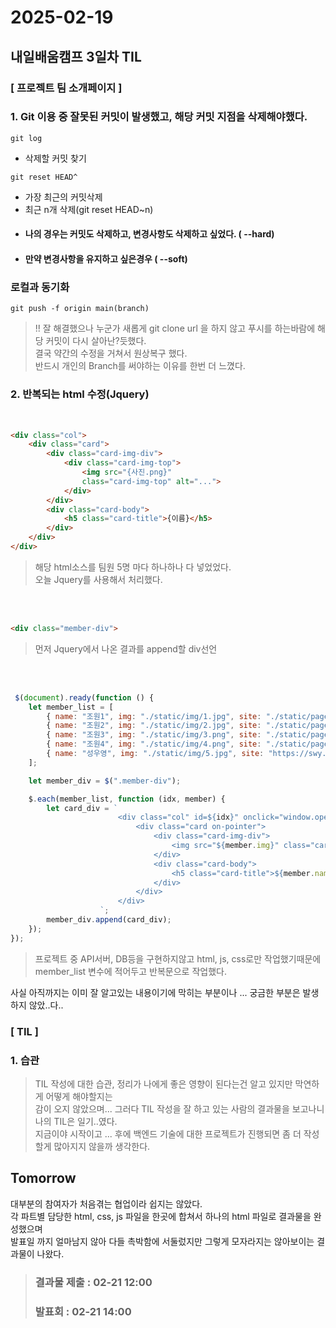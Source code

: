 # 2025-02-19 
## 내일배움캠프 3일차 TIL

### [ 프로젝트 팀 소개페이지 ]

### 1. Git 이용 중 잘못된 커밋이 발생했고, 해당 커밋 지점을 삭제해야했다.

```
git log
```
- 삭제할 커밋 찾기
```
git reset HEAD^
```
- 가장 최근의 커밋삭제
- 최근 n개 삭제(git reset HEAD~n)
- #### 나의 경우는 커밋도 삭제하고, 변경사항도 삭제하고 싶었다. ( --hard)
- #### 만약 변경사항을 유지하고 싶은경우 ( --soft)

### 로컬과 동기화
```
git push -f origin main(branch)
```

> !! 잘 해결했으나 누군가 새롭게 git clone url 을 하지 않고 푸시를 하는바람에 해당 커밋이 다시 살아난?듯했다.  
> 결국 약간의 수정을 거쳐서 원상복구 했다.  
> 반드시 개인의 Branch를 써야하는 이유를 한번 더 느꼈다.  
  


### 2. 반복되는 html 수정(Jquery)
   

<br/>

```html
<div class="col">
    <div class="card">
        <div class="card-img-div">
            <div class="card-img-top">
                <img src="{사진.png}"
                class="card-img-top" alt="...">
            </div>
        </div>
        <div class="card-body">
            <h5 class="card-title">{이름}</h5>
        </div>
    </div>
</div>
```

> 해당 html소스를 팀원 5명 마다 하나하나 다 넣었었다.  
> 오늘 Jquery를 사용해서 처리했다.  

<br/><br/>

```html
<div class="member-div">
```

> 먼저 Jquery에서 나온 결과를 append할 div선언


<br/>
<br/>

```javascript
 $(document).ready(function () {
    let member_list = [
        { name: "조원1", img: "./static/img/1.jpg", site: "./static/page/1/조원1.html" },
        { name: "조원2", img: "./static/img/2.jpg", site: "./static/page/2/조원2.html" },
        { name: "조원3", img: "./static/img/3.png", site: "./static/page/3/조원3.html" },
        { name: "조원4", img: "./static/img/4.png", site: "./static/page/4/조원4.html" },
        { name: "성우영", img: "./static/img/5.jpg", site: "https://swy.kro.kr" }
    ];

    let member_div = $(".member-div");

    $.each(member_list, function (idx, member) {
        let card_div = `
                        <div class="col" id=${idx}" onclick="window.open('${member.site}')")>
                            <div class="card on-pointer">
                                <div class="card-img-div">
                                    <img src="${member.img}" class="card-img-top">
                                </div>
                                <div class="card-body">
                                    <h5 class="card-title">${member.name}</h5>
                                </div>
                            </div>
                        </div>
                    `;
        member_div.append(card_div);
    });
});
```

> 프로젝트 중 API서버, DB등을 구현하지않고 html, js, css로만 작업했기때문에 member_list 변수에 적어두고 반복문으로 작업했다.

사실 아직까지는 이미 잘 알고있는 내용이기에 막히는 부분이나 ... 궁금한 부분은 발생하지 않았..다..  

### [ TIL ]

### 1. 습관

> TIL 작성에 대한 습관, 정리가 나에게 좋은 영향이 된다는건 알고 있지만 막연하게 어떻게 해야할지는  
> 감이 오지 않았으며... 그러다 TIL 작성을 잘 하고 있는 사람의 결과물을 보고나니 나의 TIL은 일기..였다.  
> 지금이야 시작이고 ... 후에 백엔드 기술에 대한 프로젝트가 진행되면 좀 더 작성할게 많아지지 않을까 생각한다.

## Tomorrow

대부분의 참여자가 처음겪는 협업이라 쉽지는 않았다.  
각 파트별 담당한 html, css, js 파일을 한곳에 합쳐서 하나의 html 파일로 결과물을 완성했으며  
발표일 까지 얼마남지 않아 다들 촉박함에 서둘렀지만 그렇게 모자라지는 않아보이는 결과물이 나왔다.

> ### 결과물 제출 : 02-21 12:00  
> ### 발표회 : 02-21 14:00

